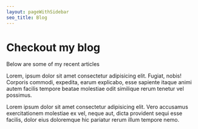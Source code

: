 ```yaml
---
layout: pageWithSidebar
seo_title: Blog
---
```


# Checkout my blog

Below are some of my recent articles

Lorem, ipsum dolor sit amet consectetur adipisicing elit. Fugiat, nobis! Corporis commodi, expedita, earum explicabo, esse sapiente itaque animi autem facilis tempore beatae molestiae odit similique rerum tenetur vel possimus.

Lorem ipsum dolor sit amet consectetur adipisicing elit. Vero accusamus exercitationem molestiae ex vel, neque aut, dicta provident sequi esse facilis, dolor eius doloremque hic pariatur rerum illum tempore nemo.


<BlogPosts />